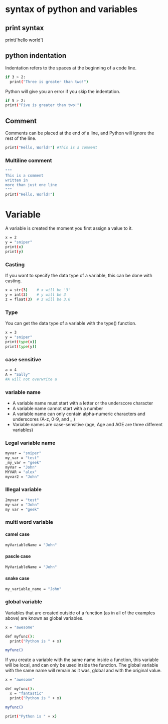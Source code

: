 
# syntax of python and variables

## print syntax
print('hello world') 

## python indentation
Indentation refers to the spaces at the beginning of a code line.
  ````bash
  if 3 > 2:
    print("Three is greater than two!") 
  ````
 Python will give you an error if you skip the indentation.
 ````bash
if 5 > 2:
print("Five is greater than two!")
````
## Comment
Comments can be placed at the end of a line, and Python will ignore the rest of the line.
````bash
print("Hello, World!") #This is a comment
````
### Multiline comment
```bash
"""
This is a comment
written in
more than just one line
"""
print("Hello, World!")
````
# Variable

A variable is created the moment you first assign a value to it.
````bash
x = 2
y = "sniper"
print(x)
print(y)
````
### Casting
If you want to specify the data type of a variable, this can be done with casting.
````bash
x = str(3)    # x will be '3'
y = int(3)    # y will be 3
z = float(3)  # z will be 3.0
````
### Type
You can get the data type of a variable with the type() function.
````bash
x = 3
y = "sniper"
print(type(x))
print(type(y))
````
### case sensitive
```bash
a = 4
A = "Sally"
#A will not overwrite a
````
### variable name

- A variable name must start with a letter or the underscore character
- A variable name cannot start with a number
- A variable name can only contain alpha-numeric characters and underscores (A-z, 0-9, and _ )
- Variable names are case-sensitive (age, Age and AGE are three different variables)
### Legal variable name
````bash
myvar = "sniper"
my_var = "test"
_my_var = "geek"
myVar = "John"
MYVAR = "alex"
myvar2 = "John"
````
### Illegal variable 
````bash
2myvar = "test"
my-var = "John"
my var = "geek"
````
### multi word variable

#### camel case
````bash
myVariableName = "John"
````
#### pascle case
````bash
MyVariableName = "John"
````
#### snake case
````bash
my_variable_name = "John"
````
### global variable

Variables that are created outside of a function (as in all of the examples above) are known as global variables.
````bash
x = "awesome"

def myfunc():
  print("Python is " + x)

myfunc()
````
If you create a variable with the same name inside a function, this variable will be local, and can only be used inside the function. The global variable with the same name will remain as it was, global and with the original value.

```bash
x = "awesome"

def myfunc():
  x = "fantastic"
  print("Python is " + x)

myfunc()

print("Python is " + x)
````










